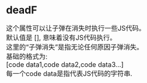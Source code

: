 # deadF

<font size=4>这个属性可以让子弹在消失时执行一些JS代码。   
默认值是 [], 意味着没有JS代码执行。   
这里的“子弹消失”是指无论任何原因子弹消失。   
基础的格式为:   
[code data1,code data2,code data3...]   
每一个code data是指代表JS代码的字符串.</font>

<br/>

